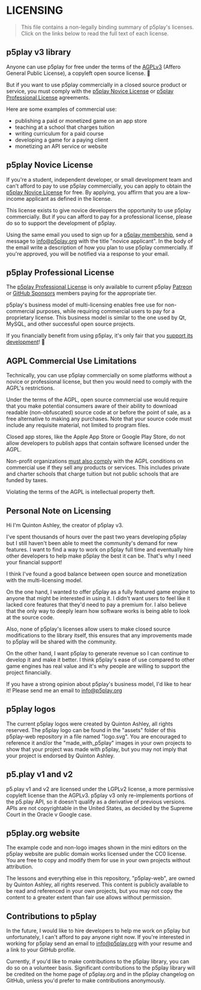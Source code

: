 # LICENSING

> This file contains a non-legally binding summary of p5play's licenses. Click on the links below to read the full text of each license.

## p5play v3 library

Anyone can use p5play for free under the terms of the [AGPLv3][] (Affero General Public License), a copyleft open source license. 🎉

But if you want to use p5play commercially in a closed source product or service, you must comply with the [p5play Novice License][] or [p5play Professional License][] agreements.

Here are some examples of commercial use:

- publishing a paid or monetized game on an app store
- teaching at a school that charges tuition
- writing curriculum for a paid course
- developing a game for a paying client
- monetizing an API service or website

## p5play Novice License

If you're a student, independent developer, or small development team and can't afford to pay to use p5play commercially, you can apply to obtain the [p5play Novice License][] for free. By applying, you affirm that you are a low-income applicant as defined in the license.

This license exists to give novice developers the opportunity to use p5play commercially. But if you can afford to pay for a professional license, please do so to support the development of p5play.

Using the same email you used to sign up for a [p5play membership][], send a message to info@p5play.org with the title "novice applicant". In the body of the email write a description of how you plan to use p5play commercially. If you're approved, you will be notified via a response to your email.

## p5play Professional License

The [p5play Professional License][] is only available to current p5play [Patreon][] or [GitHub Sponsors][] members paying for the appropriate tier.

p5play's business model of multi-licensing enables free use for non-commercial purposes, while requiring commercial users to pay for a proprietary license. This business model is similar to the one used by Qt, MySQL, and other successful open source projects.

If you financially benefit from using p5play, it's only fair that you [support its development][]! 🤝

## AGPL Commercial Use Limitations

Technically, you can use p5play commercially on some platforms without a novice or professional license, but then you would need to comply with the AGPL's restrictions.

Under the terms of the AGPL, open source commercial use would require that you make potential consumers aware of their ability to download readable (non-obfuscated) source code at or before the point of sale, as a free alternative to making any purchases. Note that your source code must include any requisite material, not limited to program files.

Closed app stores, like the Apple App Store or Google Play Store, do not allow developers to publish apps that contain software licensed under the AGPL.

Non-profit organizations [must also comply][] with the AGPL conditions on commercial use if they sell any products or services. This includes private and charter schools that charge tuition but not public schools that are funded by taxes.

Violating the terms of the AGPL is intellectual property theft.

## Personal Note on Licensing

Hi I'm Quinton Ashley, the creator of p5play v3.

I've spent thousands of hours over the past two years developing p5play but I still haven't been able to meet the community's demand for new features. I want to find a way to work on p5play full time and eventually hire other developers to help make p5play the best it can be. That's why I need your financial support!

I think I've found a good balance between open source and monetization with the multi-licensing model.

On the one hand, I wanted to offer p5play as a fully featured game engine to anyone that might be interested in using it. I didn't want users to feel like it lacked core features that they'd need to pay a premium for. I also believe that the only way to deeply learn how software works is being able to look at the source code.

Also, none of p5play's licenses allow users to make closed source modifications to the library itself, this ensures that any improvements made to p5play will be shared with the community.

On the other hand, I want p5play to generate revenue so I can continue to develop it and make it better. I think p5play's ease of use compared to other game engines has real value and it's why people are willing to support the project financially.

If you have a strong opinion about p5play's business model, I'd like to hear it! Please send me an email to info@p5play.org

## p5play logos

The current p5play logos were created by Quinton Ashley, all rights reserved. The p5play logo can be found in the "assets" folder of this p5play-web repository in a file named "logo.svg". You are encouraged to reference it and/or the "made_with_p5play" images in your own projects to show that your project was made with p5play, but you may not imply that your project is endorsed by Quinton Ashley.

## p5.play v1 and v2

p5.play v1 and v2 are licensed under the LGPLv2 license, a more permissive copyleft license than the AGPLv3. p5play v3 only re-implements portions of the p5.play API, so it doesn't qualify as a derivative of previous versions. APIs are not copyrightable in the United States, as decided by the Supreme Court in the Oracle v Google case.

## p5play.org website

The example code and non-logo images shown in the mini editors on the p5play website are public domain works licensed under the CC0 license. You are free to copy and modify them for use in your own projects without attribution.

The lessons and everything else in this repository, "p5play-web", are owned by Quinton Ashley, all rights reserved. This content is publicly available to be read and referenced in your own projects, but you may not copy the content to a greater extent than fair use allows without permission.

## Contributions to p5play

In the future, I would like to hire developers to help me work on p5play but unfortunately, I can't afford to pay anyone right now. If you're interested in working for p5play send an email to info@p5play.org with your resume and a link to your GitHub profile.

Currently, if you'd like to make contributions to the p5play library, you can do so on a volunteer basis. Significant contributions to the p5play library will be credited on the home page of p5play.org and in the p5play changelog on GitHub, unless you'd prefer to make contributions anonymously.

[AGPLv3]: https://github.com/quinton-ashley/p5play/blob/main/LICENSE.md
[p5play membership]: https://p5play.org/pro/
[p5play Professional License]: https://github.com/quinton-ashley/p5play-web/blob/main/pro/LICENSE.md
[p5play Novice License]: https://github.com/quinton-ashley/p5play-novice/blob/main/LICENSE.md
[Patreon]: https://www.patreon.com/p5play
[GitHub Sponsors]: https://github.com/sponsors/quinton-ashley
[support its development]: https://www.patreon.com/p5play
[must also comply]: https://www.beavandenberk.com/ip/copyright-tm/nonprofits-and-the-fair-use-defense/
